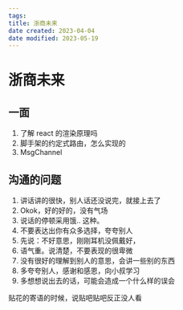 ```yaml
---
tags:
title: 浙商未来
date created: 2023-04-04
date modified: 2023-05-19
---
```


# 浙商未来

## 一面

1. 了解 react 的渲染原理吗
2. 脚手架的约定式路由，怎么实现的
3. MsgChannel

## 沟通的问题

1. 讲话讲的很快，别人话还没说完，就接上去了
2. Okok，好的好的，没有气场
3. 说话的停顿采用饿.. 这种。
4. 不要表达出你有众多选择，夸夸别人
5. 先说：不好意思，刚刚耳机没佩戴好，
6. 语气重。说清楚，不要表现的很卑微
7. 没有很好的理解到别人的意思，会讲一些别的东西
8. 多夸夸别人，感谢和感恩，向小叔学习
9. 多想想说出去的话，可能会造成一个什么样的误会

贴花的寄语的时候，说贴吧贴吧反正没人看
